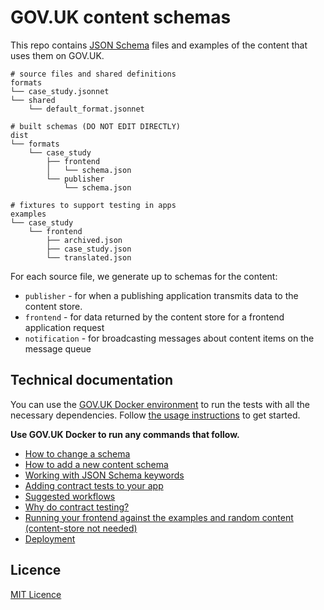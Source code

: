 # GOV.UK content schemas

This repo contains [JSON Schema](http://json-schema.org/) files and examples of the content that uses them on GOV.UK.

```
# source files and shared definitions
formats
└── case_study.jsonnet
└── shared
    └── default_format.jsonnet

# built schemas (DO NOT EDIT DIRECTLY)
dist
└── formats
    └── case_study
        ├── frontend
        │   └── schema.json
        └── publisher
            └── schema.json

# fixtures to support testing in apps
examples
└── case_study
    └── frontend
        ├── archived.json
        ├── case_study.json
        └── translated.json

```

For each source file, we generate up to schemas for the content:

* `publisher` - for when a publishing application transmits data to the content store.
* `frontend` - for data returned by the content store for a frontend application request
* `notification` - for broadcasting messages about content items on the message queue

## Technical documentation

You can use the [GOV.UK Docker environment](https://github.com/alphagov/govuk-docker) to run the tests with all the necessary dependencies. Follow [the usage instructions](https://github.com/alphagov/govuk-docker#usage) to get started.

**Use GOV.UK Docker to run any commands that follow.**

* [How to change a schema](docs/changing-a-schema.md)
* [How to add a new content schema](docs/adding-a-new-schema.md)
* [Working with JSON Schema keywords](docs/working-with-json-schema-keywords.md)
* [Adding contract tests to your app](docs/contract-testing-howto.md)
* [Suggested workflows](docs/suggested-workflows.md)
* [Why do contract testing?](docs/why-contract-testing.md)
* [Running your frontend against the examples and random content (content-store not needed)](docs/running-frontend-against-examples.md)
* [Deployment](docs/deployment.md)

## Licence

[MIT Licence](LICENCE)
